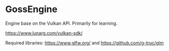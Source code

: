 # GossEngine
Engine base on the Vulkan API. Primarily for learning. 

https://www.lunarg.com/vulkan-sdk/

Required libraries: https://www.glfw.org/ and https://github.com/g-truc/glm
